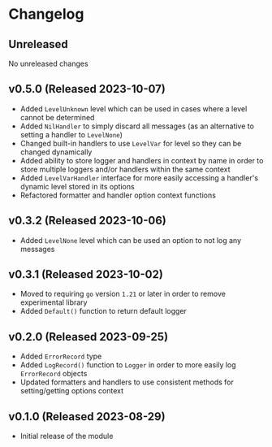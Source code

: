 # Changelog

## Unreleased

No unreleased changes

## v0.5.0 (Released 2023-10-07)

* Added `LevelUnknown` level which can be used in cases where a level cannot be determined
* Added `NilHandler` to simply discard all messages (as an alternative to setting a handler to `LevelNone`)
* Changed built-in handlers to use `LevelVar` for level so they can be changed dynamically
* Added ability to store logger and handlers in context by name in order to store multiple loggers and/or handlers within the same context
* Added `LevelVarHandler` interface for more easily accessing a handler's dynamic level stored in its options
* Refactored formatter and handler option context functions
  
## v0.3.2 (Released 2023-10-06)

* Added `LevelNone` level which can be used an option to not log any messages
  
## v0.3.1 (Released 2023-10-02)

* Moved to requiring `go` version `1.21` or later in order to remove experimental library
* Added `Default()` function to return default logger

## v0.2.0 (Released 2023-09-25)

* Added `ErrorRecord` type
* Added `LogRecord()` function to `Logger` in order to more easily log `ErrorRecord` objects
* Updated formatters and handlers to use consistent methods for setting/getting options context
  
## v0.1.0 (Released 2023-08-29)

* Initial release of the module

